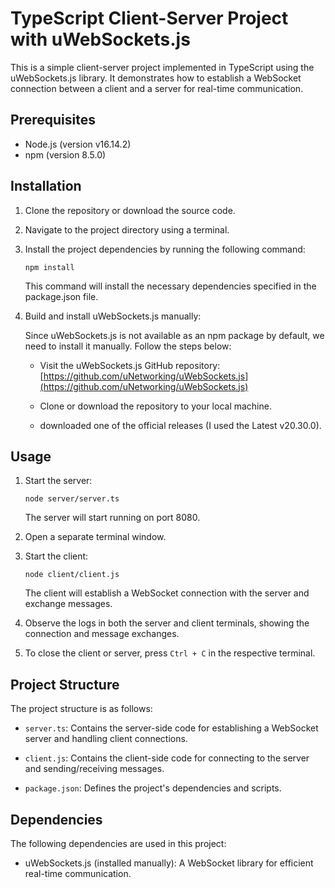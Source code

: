 # TypeScript Client-Server Project with uWebSockets.js

This is a simple client-server project implemented in TypeScript using the uWebSockets.js library. It demonstrates how to establish a WebSocket connection between a client and a server for real-time communication.

## Prerequisites

- Node.js (version v16.14.2)
- npm (version 8.5.0)

## Installation

1. Clone the repository or download the source code.

2. Navigate to the project directory using a terminal.

3. Install the project dependencies by running the following command:

   ```shell
   npm install
   ```

   This command will install the necessary dependencies specified in the package.json file.

4. Build and install uWebSockets.js manually:

   Since uWebSockets.js is not available as an npm package by default, we need to install it manually. Follow the steps below:

   - Visit the uWebSockets.js GitHub repository: [https://github.com/uNetworking/uWebSockets.js](https://github.com/uNetworking/uWebSockets.js)

   - Clone or download the repository to your local machine.

   - downloaded one of the official releases (I used the Latest v20.30.0).

## Usage

1. Start the server:

   ```shell
   node server/server.ts
   ```

   The server will start running on port 8080.

2. Open a separate terminal window.

3. Start the client:

   ```shell
   node client/client.js
   ```

   The client will establish a WebSocket connection with the server and exchange messages.

4. Observe the logs in both the server and client terminals, showing the connection and message exchanges.

5. To close the client or server, press `Ctrl + C` in the respective terminal.

## Project Structure

The project structure is as follows:

- `server.ts`: Contains the server-side code for establishing a WebSocket server and handling client connections.

- `client.js`: Contains the client-side code for connecting to the server and sending/receiving messages.

- `package.json`: Defines the project's dependencies and scripts.

## Dependencies

The following dependencies are used in this project:

- uWebSockets.js (installed manually): A WebSocket library for efficient real-time communication.